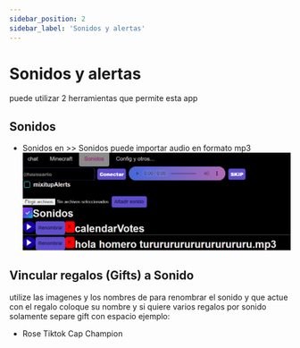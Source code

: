 ```yaml
---
sidebar_position: 2
sidebar_label: 'Sonidos y alertas'
---
```


# Sonidos y alertas

puede utilizar 2 herramientas que permite esta app

## Sonidos
- Sonidos en >> Sonidos
puede importar audio en formato mp3
![Soundalerts](img2/Soundalerts.png)

## Vincular regalos (Gifts) a Sonido
utilize las imagenes y los nombres de 
para renombrar el sonido y que actue con el regalo coloque su nombre y si quiere varios regalos por sonido solamente separe gift con espacio ejemplo:
- Rose Tiktok Cap Champion